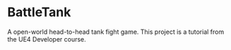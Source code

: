 # BattleTank
A open-world head-to-head tank fight game. This project is a tutorial from the UE4 Developer course.
